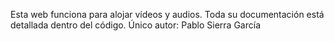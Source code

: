 Esta web funciona para alojar vídeos y audios. Toda su documentación está detallada dentro del código.
Único autor: Pablo Sierra García
